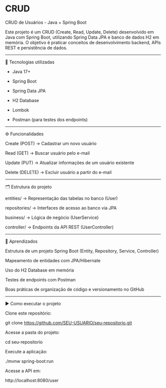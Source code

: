# CRUD
CRUD de Usuários - Java + Spring Boot

Este projeto é um CRUD (Create, Read, Update, Delete) desenvolvido em Java com Spring Boot, utilizando Spring Data JPA e banco de dados H2 em memória.
O objetivo é praticar conceitos de desenvolvimento backend, APIs REST e persistência de dados.

---

🚀 Tecnologias utilizadas

- Java 17+

- Spring Boot

- Spring Data JPA

- H2 Database

- Lombok

- Postman (para testes dos endpoints)

---

⚙️ Funcionalidades

Create (POST) → Cadastrar um novo usuário

Read (GET) → Buscar usuário pelo e-mail

Update (PUT) → Atualizar informações de um usuário existente

Delete (DELETE) → Excluir usuário a partir do e-mail

---

🗂 Estrutura do projeto

entities/ → Representação das tabelas no banco (User)

repositories/ → Interfaces de acesso ao banco via JPA

business/ → Lógica de negócio (UserService)

controller/ → Endpoints da API REST (UserController)

---

📖 Aprendizados

Estrutura de um projeto Spring Boot (Entity, Repository, Service, Controller)

Mapeamento de entidades com JPA/Hibernate

Uso do H2 Database em memória

Testes de endpoints com Postman

Boas práticas de organização de código e versionamento no GitHub

---

▶️ Como executar o projeto

Clone este repositório:

git clone https://github.com/SEU-USUARIO/seu-repositorio.git


Acesse a pasta do projeto:

cd seu-repositorio


Execute a aplicação:

./mvnw spring-boot:run


Acesse a API em:

http://localhost:8080/user
